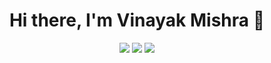 
<h1 align="center">Hi there, I'm Vinayak Mishra 👋</h1>

<p align="center">
  <a href="www.linkedin.com/in/vinayak-mishra-93003b1b3"><img src="https://img.shields.io/badge/-LinkedIn-blue?style=flat-square&logo=linkedin"></a>
  <a href="mailto:mvinayak316@outlook.com"><img src="https://img.shields.io/badge/-Email-red?style=flat-square&logo=gmail&logoColor=white"></a>
 <a href="https://x.com/vmaugust24"><img src="https://img.shields.io/badge/-X-blue?style=flat-square&logo=x&logoColor=white"></a
</p>
